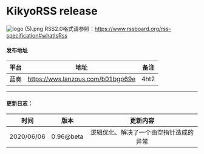 # KikyoRSS release
![logo (5).png](https://i.loli.net/2020/06/02/YmLbvz8TOUBjKpN.png)
RSS2.0格式请参照：https://www.rssboard.org/rss-specification#whatIsRss

#### 发布地址

| 平台 |               地址                | 备注 |
| :--: | :-------------------------------: | :--: |
| 蓝奏 | https://wws.lanzous.com/b01bgp69e | 4ht2 |

----
#### 更新日志：

|    时间    |   版本    |                更新内容                |
| :--------: | :-------: | :------------------------------------: |
| 2020/06/06 | 0.96@beta | 逻辑优化、解决了一个由空指针造成的异常 |